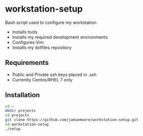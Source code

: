 workstation-setup
=================

Bash script used to configure my workstation

* Installs tools
* Installs my required development environments
* Configures Vim
* Installs my dotfiles repository

## Requirements

* Public and Private ssh keys placed in .ssh
* Currently Centos/RHEL 7 only

## Installation 

```bash
cd ~
mkdir projects
cd projects
git clone https://github.com/jamiemoore/workstation-setup.git
cd workstation-setup
./setup
```
